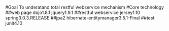 #Goal
To underatand total restful webservice mechanism
#Core technology
##web page
	dojo1.8.1
	jquery1.9.1
##restful webservice
	jersey1.10
	spring3.0.3.RELEASE
##jpa2
	hibernate-entitymanager3.5.1-Final
##test
	junit4.10
